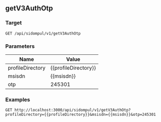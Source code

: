 ## getV3AuthOtp


### Target
```
GET /api/sidompul/v1/getV3AuthOtp
```

### Parameters
Name | Value
--- | ---
profileDirectory|{{profileDirectory}}
msisdn|{{msisdn}}
otp|245301



### Examples

```
GET http://localhost:3000/api/sidompul/v1/getV3AuthOtp?profileDirectory={{profileDirectory}}&msisdn={{msisdn}}&otp=245301
```

